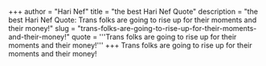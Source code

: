 +++
author = "Hari Nef"
title = "the best Hari Nef Quote"
description = "the best Hari Nef Quote: Trans folks are going to rise up for their moments and their money!"
slug = "trans-folks-are-going-to-rise-up-for-their-moments-and-their-money!"
quote = '''Trans folks are going to rise up for their moments and their money!'''
+++
Trans folks are going to rise up for their moments and their money!

